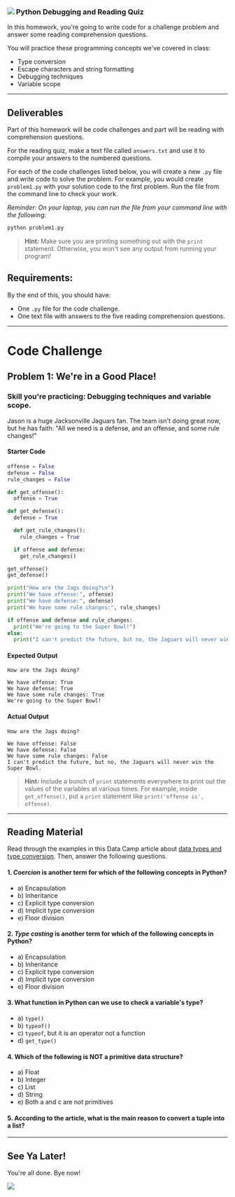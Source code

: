### ![](https://ga-dash.s3.amazonaws.com/production/assets/logo-9f88ae6c9c3871690e33280fcf557f33.png) Python Debugging and Reading Quiz

<!---
This assignment was developed by Brandi

Questions? Comments?
1. Log an issue to this repo to alert me of a problem.
2. Suggest an edit yourself by forking this repo, making edits, and submitting a pull request with your changes back to our master branch.
3. Hit me up on Slahttps://github.com/Hoan-K-Le/python-debug-activity-short-reading.gitck at @brandib.
--->

In this homework, you're going to write code for a challenge problem and answer some reading comprehension questions.

You will practice these programming concepts we've covered in class:

- Type conversion
- Escape characters and string formatting
- Debugging techniques
- Variable scope

---

## Deliverables

Part of this homework will be code challenges and part will be reading with comprehension questions.

For the reading quiz, make a text file called `answers.txt` and use it to compile your answers to the numbered questions.

For each of the code challenges listed below, you will create a new `.py` file and write code to solve the problem. For example, you would create `problem1.py` with your solution code to the first problem. Run the file from the command line to check your work.

_Reminder: On your laptop, you can run the file from your command line with the following:_

```python
python problem1.py
```

> **Hint:** Make sure you are printing something out with the `print` statement. Otherwise, you won't see any output from running your program!

## Requirements:

By the end of this, you should have:

- One `.py` file for the code challenge.
- One text file with answers to the five reading comprehension questions.

---

# Code Challenge

## Problem 1: We're in a Good Place!

### Skill you're practicing: Debugging techniques and variable scope.

Jason is a huge Jacksonville Jaguars fan. The team isn't doing great now, but he has faith: "All we need is a defense, and an offense, and some rule changes!"

#### Starter Code

```python
offense = False
defense = False
rule_changes = False

def get_offense():
  offense = True

def get_defense():
  defense = True

  def get_rule_changes():
    rule_changes = True

  if offense and defense:
    get_rule_changes()

get_offense()
get_defense()

print("How are the Jags doing?\n")
print("We have offense:", offense)
print("We have defense:", defense)
print("We have some rule changes:", rule_changes)

if offense and defense and rule_changes:
  print("We're going to the Super Bowl!")
else:
  print("I can't predict the future, but no, the Jaguars will never win the Super Bowl.")
```

#### Expected Output

```
How are the Jags doing?

We have offense: True
We have defense: True
We have some rule changes: True
We're going to the Super Bowl!
```

#### Actual Output

```
How are the Jags doing?

We have offense: False
We have defense: False
We have some rule changes: False
I can't predict the future, but no, the Jaguars will never win the Super Bowl.
```

> **Hint:** Include a bunch of `print` statements everywhere to print out the values of the variables at various times. For example, inside `get_offense()`, put a `print` statement like `print('offense is', offense)`.

---

## Reading Material

Read through the examples in this Data Camp article about [data types and type conversion](https://www.datacamp.com/community/tutorials/python-data-type-conversion). Then, answer the following questions.

#### 1. _Coercion_ is another term for which of the following concepts in Python?

- a) Encapsulation
- b) Inheritance
- c) Explicit type conversion
- d) Implicit type conversion
- e) Floor division

#### 2. _Type casting_ is another term for which of the following concepts in Python?

- a) Encapsulation
- b) Inheritance
- c) Explicit type conversion
- d) Implicit type conversion
- e) Floor division

#### 3. What function in Python can we use to check a variable's type?

- a) `type()`
- b) `typeof()`
- c) `typeof`, but it is an operator not a function
- d) `get_type()`

#### 4. Which of the following is NOT a primitive data structure?

- a) Float
- b) Integer
- c) List
- d) String
- e) Both a and c are not primitives

#### 5. According to the article, what is the main reason to convert a tuple into a list?

---

## See Ya Later!

You're all done. Bye now!

![](https://media.giphy.com/media/fWgQH01z4rjwrZckyM/giphy.gif)
